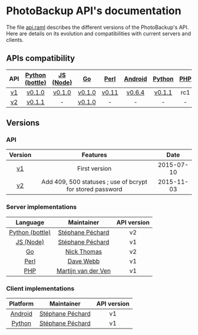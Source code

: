 # PhotoBackup API's documentation
The file [api.raml](api.raml) describes the different versions of the PhotoBackup's API.
Here are details on its evolution and compatibilities with current servers and clients.


## APIs compatibility

| API                                                      | [Python (bottle)](https://github.com/PhotoBackup/server-bottle)            | [JS (Node)](https://github.com/PhotoBackup/server-node)          | [Go](https://github.com/lupine/photobackup-server-go)                  | [Perl](https://github.com/PhotoBackup/server-perl)                    | [Android](https://github.com/PhotoBackup/client-android)                    | [Python](https://github.com/PhotoBackup/client-python)                     | [PHP](https://github.com/PhotoBackup/server-php) |
|:--------------------------------------------------------:|:--------------------------------------------------------------------------:|:------------------------------------------------------------------------:|:----------------------------------------------------------------------:|:---------------------------------------------------------------------:|:---------------------------------------------------------------------------:|:--------------------------------------------------------------------------:|:--------------------------------------------------------------------------:|
| [v1](https://github.com/PhotoBackup/api/releases/tag/v1) | [v0.1.0](https://github.com/PhotoBackup/server-bottle/releases/tag/v0.1.0) | [v0.1.0](https://github.com/PhotoBackup/server-node/releases/tag/v0.1.0) | [v0.1.0](https://github.com/PhotoBackup/server-go/releases/tag/v0.1.0) | [v0.11](https://github.com/PhotoBackup/server-perl/releases/tag/0.11) | [v0.6.4](https://github.com/PhotoBackup/client-android/releases/tag/v0.6.4) | [v0.1.1](https://github.com/PhotoBackup/client-python/releases/tag/v0.1.1) | rc1 |
| [v2](https://github.com/PhotoBackup/api/releases/tag/v2) | [v0.1.1](https://github.com/PhotoBackup/server-bottle/releases/tag/v0.1.1) | - | [v0.1.0](https://github.com/PhotoBackup/server-go/releases/tag/v0.1.0) | - | - | - | - |


## Versions

### API

| Version                                                  | Features      | Date       |
| :------------------------------------------------------: | :-----------: | :--------: |
| [v1](https://github.com/PhotoBackup/api/releases/tag/v1) | First version | 2015-07-10 |
| [v2](https://github.com/PhotoBackup/api/releases/tag/v2) | Add 409, 500 statuses ; use of bcrypt for stored password | 2015-11-03 |


### Server implementations

| Language      | Maintainer      | API version |
|:-------------:|:---------------:|:-----------:|
| [Python (bottle)](https://github.com/PhotoBackup/server-bottle) | [Stéphane Péchard](https://github.com/stephanepechard) | v2 |
| [JS (Node)](https://github.com/PhotoBackup/server-node)         | [Stéphane Péchard](https://github.com/stephanepechard) | v1 |
| [Go](https://github.com/lupine/photobackup-server-go)           | [Nick Thomas](https://github.com/lupine) | v2 |
| [Perl](https://github.com/PhotoBackup/server-perl)              | [Dave Webb](https://github.com/d5ve) | v1 |
| [PHP](https://github.com/PhotoBackup/server-php)                | [Martijn van der Ven](https://github.com/Zegnat) | v1 |

### Client implementations

| Platform     | Maintainer      | API version |
|:-------------:|:---------------:|:-----------:|
| [Android](https://github.com/PhotoBackup/client-android)  | [Stéphane Péchard](https://github.com/stephanepechard) | v1 |
| [Python](https://github.com/PhotoBackup/client-python)  | [Stéphane Péchard](https://github.com/stephanepechard) | v1 |

